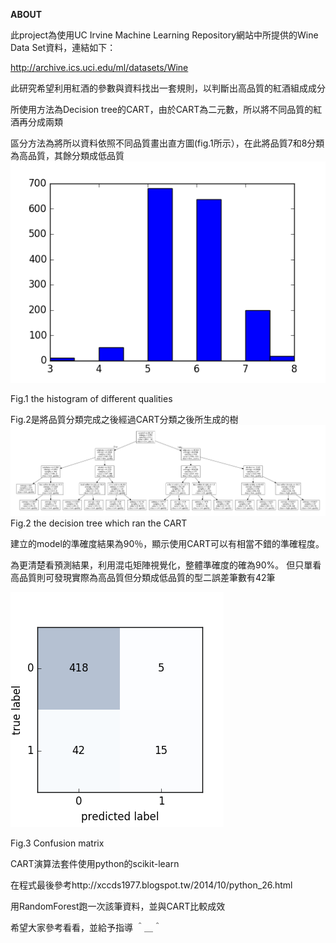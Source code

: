 **ABOUT**

此project為使用UC Irvine Machine Learning Repository網站中所提供的Wine Data Set資料，連結如下：

http://archive.ics.uci.edu/ml/datasets/Wine


此研究希望利用紅酒的參數與資料找出一套規則，以判斷出高品質的紅酒組成成分

所使用方法為Decision tree的CART，由於CART為二元數，所以將不同品質的紅酒再分成兩類

區分方法為將所以資料依照不同品質畫出直方圖(fig.1所示），在此將品質7和8分類為高品質，其餘分類成低品質
![image](https://github.com/daniellllllll/redwine_rule/blob/master/hiostogram.png)

Fig.1 the histogram of different qualities




Fig.2是將品質分類完成之後經過CART分類之後所生成的樹
![image](https://github.com/daniellllllll/redwine_rule/blob/master/wine-1.png)
Fig.2 the decision tree which ran the CART 


建立的model的準確度結果為90％，顯示使用CART可以有相當不錯的準確程度。


為更清楚看預測結果，利用混屯矩陣視覺化，整體準確度的確為90%。
但只單看高品質則可發現實際為高品質但分類成低品質的型二誤差筆數有42筆

![image](https://github.com/daniellllllll/redwine_rule/blob/master/cm.png)

Fig.3 Confusion matrix


CART演算法套件使用python的scikit-learn

在程式最後參考http://xccds1977.blogspot.tw/2014/10/python_26.html

用RandomForest跑一次該筆資料，並與CART比較成效
 
希望大家參考看看，並給予指導 ＾＿＾
